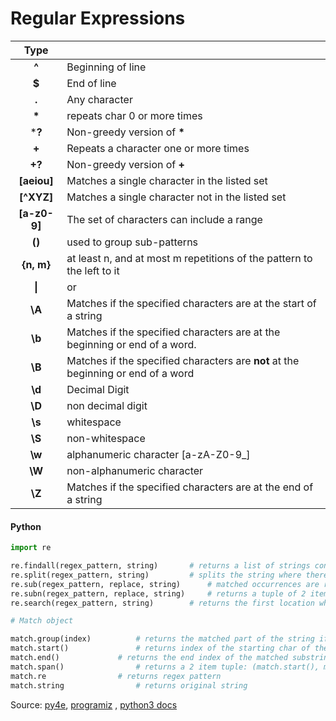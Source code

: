 # Regular Expressions

|     Type     |                                                              |
| :----------: | :----------------------------------------------------------- |
|    **^**     | Beginning of line                                            |
|    **$**     | End of line                                                  |
|    **.**     | Any character                                                |
|    **\***    | repeats char 0 or more times                                 |
|    ***?**    | Non-greedy version of **\***                                 |
|    **+**     | Repeats a character one or more times                        |
|    **+?**    | Non-greedy version of **+**                                  |
| **[aeiou]**  | Matches a single character in the listed set                 |
|  **[^XYZ]**  | Matches a single character not in the listed set             |
| **[a-z0-9]** | The set of characters can include a range                    |
|    **()**    | used to group sub-patterns                                   |
|  **{n, m}**  | at least n, and at most m repetitions of the pattern to the left to it |
|    **\|**    | or                                                           |
|    **\A**    | Matches if the specified characters are at the start of a string |
|    **\b**    | Matches if the specified characters are at the beginning or end of a word. |
|    **\B**    | Matches if the specified characters are **not** at the beginning or end of a word |
|    **\d**    | Decimal Digit                                                |
|    **\D**    | non decimal digit                                            |
|    **\s**    | whitespace                                                   |
|    **\S**    | non-whitespace                                               |
|    **\w**    | alphanumeric character [a-zA-Z0-9_]                          |
|    **\W**    | non-alphanumeric character                                   |
|    **\Z**    | Matches if the specified characters are at the end of a string |



#### Python  

```python
import re

re.findall(regex_pattern, string)		# returns a list of strings containing all matches
re.split(regex_pattern, string) 		# splits the string where there is a match
re.sub(regex_pattern, replace, string)		# matched occurrences are replaced with replace variable value
re.subn(regex_pattern, replace, string)		# returns a tuple of 2 items: (new string, no.of substitutions made)
re.search(regex_pattern, string)		# returns the first location where the pattern matches

# Match object

match.group(index) 			# returns the matched part of the string if no index is specified
match.start()				# returns index of the starting char of the matched substring
match.end()				# returns the end index of the matched substring
match.span()				# returns a 2 item tuple: (match.start(), match.end())
match.re				# returns regex pattern
match.string				# returns original string
```

Source: [py4e](https://py4e.com), [programiz](https://www.programiz.com/python-programming/regex) , [python3 docs](https://docs.python.org/3/library/re.html)